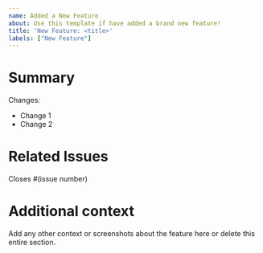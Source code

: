 ```yaml
---
name: Added a New Feature
about: Use this template if have added a brand new feature!
title: 'New Feature: <title>'
labels: ["New Feature"]
---
```


# Summary

Changes:
* Change 1
* Change 2

# Related Issues

Closes #(issue number)

# Additional context
Add any other context or screenshots about the feature here or delete this entire section.
